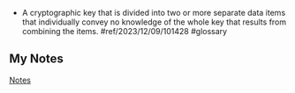 - A cryptographic key that is divided into two or more separate data items that individually convey no knowledge of the whole key that results from combining the items. #ref/2023/12/09/101428 #glossary
## My Notes
[Notes](mynotes/split-key-notes.md)
